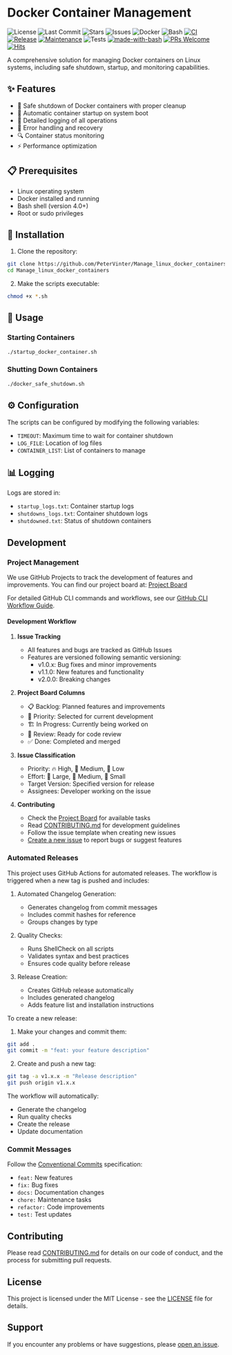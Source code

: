 # Docker Container Management

![License](https://img.shields.io/github/license/PeterVinter/Manage_linux_docker_containers)
![Last Commit](https://img.shields.io/github/last-commit/PeterVinter/Manage_linux_docker_containers)
![Stars](https://img.shields.io/github/stars/PeterVinter/Manage_linux_docker_containers)
![Issues](https://img.shields.io/github/issues/PeterVinter/Manage_linux_docker_containers)
![Docker](https://img.shields.io/badge/Docker-2496ED?style=flat&logo=docker&logoColor=white)
![Bash](https://img.shields.io/badge/Bash-4EAA25?style=flat&logo=gnu-bash&logoColor=white)
[![CI](https://github.com/PeterVinter/Manage_linux_docker_containers/actions/workflows/ci.yml/badge.svg)](https://github.com/PeterVinter/Manage_linux_docker_containers/actions/workflows/ci.yml)
[![Release](https://github.com/PeterVinter/Manage_linux_docker_containers/actions/workflows/release.yml/badge.svg)](https://github.com/PeterVinter/Manage_linux_docker_containers/actions/workflows/release.yml)
[![Maintenance](https://img.shields.io/maintenance/yes/2024)](https://github.com/PeterVinter/Manage_linux_docker_containers/graphs/commit-activity)
![Tests](https://img.shields.io/badge/Tests-Passing-success)
[![made-with-bash](https://img.shields.io/badge/Made%20with-Bash-1f425f.svg)](https://www.gnu.org/software/bash/)
[![PRs Welcome](https://img.shields.io/badge/PRs-welcome-brightgreen.svg)](https://makeapullrequest.com)
[![Hits](https://hits.seeyoufarm.com/api/count/incr/badge.svg?url=https%3A%2F%2Fgithub.com%2FPeterVinter%2FManage_linux_docker_containers&count_bg=%2379C83D&title_bg=%23555555&icon=&icon_color=%23E7E7E7&title=hits&edge_flat=false)](https://hits.seeyoufarm.com)

A comprehensive solution for managing Docker containers on Linux systems, including safe shutdown, startup, and monitoring capabilities.

## ✨ Features

- 🛑 Safe shutdown of Docker containers with proper cleanup
- 🚀 Automatic container startup on system boot
- 📝 Detailed logging of all operations
- 🔄 Error handling and recovery
- 🔍 Container status monitoring
- ⚡ Performance optimization

## 📋 Prerequisites

- Linux operating system
- Docker installed and running
- Bash shell (version 4.0+)
- Root or sudo privileges

## 🚀 Installation

1. Clone the repository:
```bash
git clone https://github.com/PeterVinter/Manage_linux_docker_containers.git
cd Manage_linux_docker_containers
```

2. Make the scripts executable:
```bash
chmod +x *.sh
```

## 🎯 Usage

### Starting Containers
```bash
./startup_docker_container.sh
```

### Shutting Down Containers
```bash
./docker_safe_shutdown.sh
```

## ⚙️ Configuration

The scripts can be configured by modifying the following variables:

- `TIMEOUT`: Maximum time to wait for container shutdown
- `LOG_FILE`: Location of log files
- `CONTAINER_LIST`: List of containers to manage

## 📊 Logging

Logs are stored in:
- `startup_logs.txt`: Container startup logs
- `shutdowns_logs.txt`: Container shutdown logs
- `shutdowned.txt`: Status of shutdown containers

## Development

### Project Management

We use GitHub Projects to track the development of features and improvements. You can find our project board at:
[Project Board](https://github.com/PeterVinter/Manage_linux_docker_containers/projects)

For detailed GitHub CLI commands and workflows, see our [GitHub CLI Workflow Guide](docs/github_cli_workflow.md).

#### Development Workflow

1. **Issue Tracking**
   - All features and bugs are tracked as GitHub Issues
   - Features are versioned following semantic versioning:
     - v1.0.x: Bug fixes and minor improvements
     - v1.1.0: New features and functionality
     - v2.0.0: Breaking changes

2. **Project Board Columns**
   - 📋 Backlog: Planned features and improvements
   - 🎯 Priority: Selected for current development
   - 🏗️ In Progress: Currently being worked on
   - 👀 Review: Ready for code review
   - ✅ Done: Completed and merged

3. **Issue Classification**
   - Priority: 🔥 High, 🚀 Medium, 🌱 Low
   - Effort: 🐘 Large, 🦊 Medium, 🐇 Small
   - Target Version: Specified version for release
   - Assignees: Developer working on the issue

4. **Contributing**
   - Check the [Project Board](https://github.com/PeterVinter/Manage_linux_docker_containers/projects) for available tasks
   - Read [CONTRIBUTING.md](CONTRIBUTING.md) for development guidelines
   - Follow the issue template when creating new issues
   - [Create a new issue](https://github.com/PeterVinter/Manage_linux_docker_containers/issues/new) to report bugs or suggest features

### Automated Releases

This project uses GitHub Actions for automated releases. The workflow is triggered when a new tag is pushed and includes:

1. Automated Changelog Generation:
   - Generates changelog from commit messages
   - Includes commit hashes for reference
   - Groups changes by type

2. Quality Checks:
   - Runs ShellCheck on all scripts
   - Validates syntax and best practices
   - Ensures code quality before release

3. Release Creation:
   - Creates GitHub release automatically
   - Includes generated changelog
   - Adds feature list and installation instructions

To create a new release:

1. Make your changes and commit them:
```bash
git add .
git commit -m "feat: your feature description"
```

2. Create and push a new tag:
```bash
git tag -a v1.x.x -m "Release description"
git push origin v1.x.x
```

The workflow will automatically:
- Generate the changelog
- Run quality checks
- Create the release
- Update documentation

### Commit Messages

Follow the [Conventional Commits](https://www.conventionalcommits.org/) specification:
- `feat:` New features
- `fix:` Bug fixes
- `docs:` Documentation changes
- `chore:` Maintenance tasks
- `refactor:` Code improvements
- `test:` Test updates

## Contributing

Please read [CONTRIBUTING.md](CONTRIBUTING.md) for details on our code of conduct, and the process for submitting pull requests.

## License

This project is licensed under the MIT License - see the [LICENSE](LICENSE) file for details.

## Support

If you encounter any problems or have suggestions, please [open an issue](https://github.com/PeterVinter/Manage_linux_docker_containers/issues/new).
